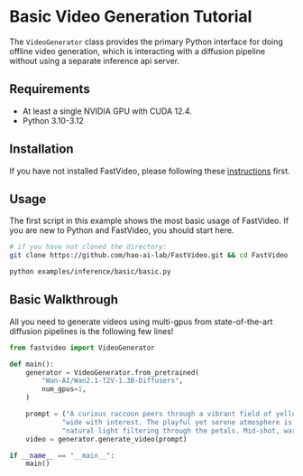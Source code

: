 # Basic Video Generation Tutorial
The `VideoGenerator` class provides the primary Python interface for doing offline video generation, which is interacting with a diffusion pipeline without using a separate inference api server.

## Requirements
- At least a single NVIDIA GPU with CUDA 12.4.
- Python 3.10-3.12

## Installation
If you have not installed FastVideo, please following these [instructions](https://hao-ai-lab.github.io/FastVideo/getting_started/installation.html) first.

## Usage
The first script in this example shows the most basic usage of FastVideo. If you are new to Python and FastVideo, you should start here.

```bash
# if you have not cloned the directory:
git clone https://github.com/hao-ai-lab/FastVideo.git && cd FastVideo

python examples/inference/basic/basic.py
```

## Basic Walkthrough

All you need to generate videos using multi-gpus from state-of-the-art diffusion pipelines is the following few lines!

```python
from fastvideo import VideoGenerator

def main():
    generator = VideoGenerator.from_pretrained(
        "Wan-AI/Wan2.1-T2V-1.3B-Diffusers",
        num_gpus=1,
    )

    prompt = ("A curious raccoon peers through a vibrant field of yellow sunflowers, its eyes "
             "wide with interest. The playful yet serene atmosphere is complemented by soft "
             "natural light filtering through the petals. Mid-shot, warm and cheerful tones.")
    video = generator.generate_video(prompt)

if __name__ == "__main__":
    main()
```
